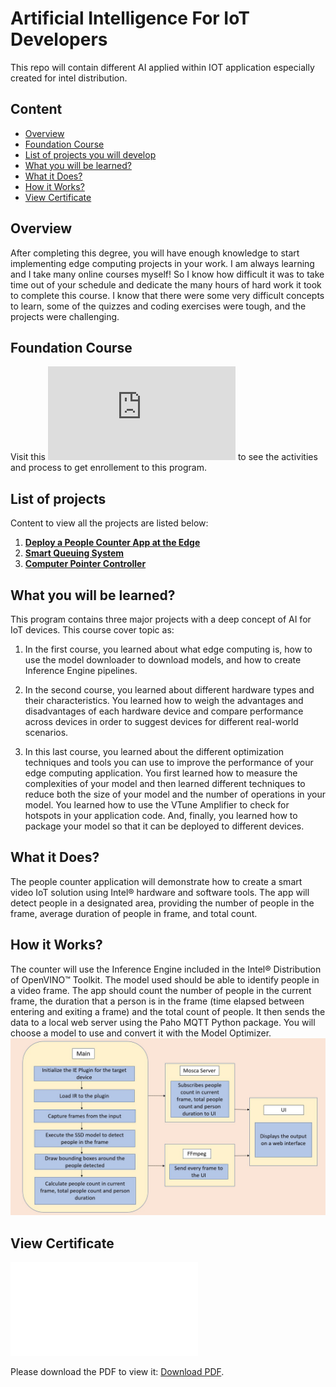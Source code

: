 # Artificial Intelligence For IoT Developers
This repo will contain different AI applied within IOT application especially created for intel distribution.

## Content 

- [Overview](#overview)
- [Foundation Course](#foundation-course)
- [List of projects you will develop](#list-of-projects)
- [What you will be learned?](#what-you-will-be-learned)
- [What it Does?](#what-it-does)
- [How it Works?](#how-it-works)
- [View Certificate](#view-certificate)

## Overview
After completing this degree, you will have enough knowledge to start implementing edge computing projects in your work. I am always learning and I take many online courses myself! So I know how difficult it was to take time out of your schedule and dedicate the many hours of hard work it took to complete this course. I know that there were some very difficult concepts to learn, some of the quizzes and coding exercises were tough, and the projects were challenging. 

## Foundation Course
Visit this ![link](https://github.com/asharn/2.5-month-of-intel-edge-aiot/blob/master/README.md) to see the activities and process to get enrollement to this program.


## List of projects
Content to view all the projects are listed below:
  1. [**Deploy a People Counter App at the Edge**](https://github.com/asharn/artificial-intelligence-for-iot-developers/tree/master/people-counter-app#deploy-a-people-counter-app-at-the-edge)
  2. [**Smart Queuing System**](https://github.com/asharn/artificial-intelligence-for-iot-developers/tree/master/smart-queuing-system#smart-queuing-system)
  3. [**Computer Pointer Controller**](https://github.com/asharn/artificial-intelligence-for-iot-developers/tree/master/computer-pointer-controller#computer-pointer-controller)


   ## What you will be learned?
   This program contains three major projects with a deep concept of AI for IoT devices. This course cover topic as:

   1. In the first course, you learned about what edge computing is, how to use the model downloader to download models, and how to create Inference Engine pipelines.

   2. In the second course, you learned about different hardware types and their characteristics. You learned how to weigh the advantages and disadvantages of each hardware device and compare performance across devices in order to suggest devices for different real-world scenarios.

   3. In this last course, you learned about the different optimization techniques and tools you can use to improve the performance of your edge computing application. You first learned how to measure the complexities of your model and then learned different techniques to reduce both the size of your model and the number of operations in your model. You learned how to use the VTune Amplifier to check for hotspots in your application code. And, finally, you learned how to package your model so that it can be deployed to different devices.


   ## What it Does?
   The people counter application will demonstrate how to create a smart video IoT solution using Intel® hardware and software tools. The app will detect people in a designated area, providing the number of people in the frame, average duration of people in frame, and total count.


   ## How it Works?
   The counter will use the Inference Engine included in the Intel® Distribution of OpenVINO™ Toolkit. The model used should be able to identify people in a video frame. The app should count the number of people in the current frame, the duration that a person is in the frame (time elapsed between entering and exiting a frame) and the total count of people. It then sends the data to a local web server using the Paho MQTT Python package.
   You will choose a model to use and convert it with the Model Optimizer.
![architectural diagram](./people-counter-app/images/arch_diagram.png)


   ## View Certificate
   <object data="certificate.pdf" type="application/pdf" width="700px" height="700px">
    <embed src="certificate.pdf">
        <p>Please download the PDF to view it: <a href="certificate.pdf">Download PDF</a>.</p>
    </embed>
   </object>


   
